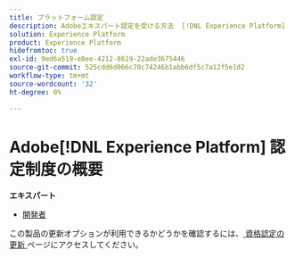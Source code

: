 ```yaml
---
title: プラットフォーム認定
description: Adobeエキスパート認定を受ける方法  [!DNL Experience Platform]  説明します。
solution: Experience Platform
product: Experience Platform
hidefromtoc: true
exl-id: 9ed6a519-e8ee-4212-8619-22ade3675446
source-git-commit: 525cdd6d066c70c74246b1abb6df5c7a12f5e1d2
workflow-type: tm+mt
source-wordcount: '32'
ht-degree: 0%

---
```


# Adobe[!DNL Experience Platform] 認定制度の概要

**エキスパート**

* [ 開発者 ](/help/certifications/aep/aep-e-foundations.md) <!--AD0-E601-->

この製品の更新オプションが利用できるかどうかを確認するには、[ 資格認定の更新 ](/help/certifications/renew.md) ページにアクセスしてください。
